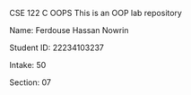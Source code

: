 CSE 122 C OOPS
This is an OOP lab repository

Name: Ferdouse Hassan Nowrin

Student ID: 22234103237

Intake: 50

Section: 07
